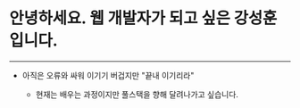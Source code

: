 # 안녕하세요. 웹 개발자가 되고 싶은 강성훈 입니다.
<hr>
<ul>
  <li>아직은 오류와 싸워 이기기 버겁지만 "끝내 이기리라" </li>
  
</ol>


- 현재는 배우는 과정이지만 풀스택을 향해 달려나가고 싶습니다.
